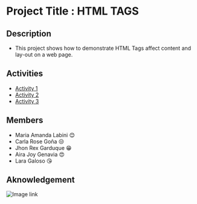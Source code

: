 # Project Title : HTML TAGS 

## Description
- This project shows how to demonstrate HTML Tags affect content and lay-out on a web page.
## Activities
- [Activity 1](https://github.com/JhonRexGarduque/HTML-file/blob/main/activity1.html)
- [Activity 2](jhonrexgarduque.github.io/HTML-file/)
- [Activity 3](https://github.com/JhonRexGarduque/HTML-file/blob/main/activity-3.html)
## Members
- Maria Amanda Labini 😊
- Carla Rose Goña 😒
- Jhon Rex Garduque 😁
- Aira Joy Genavia 😍
- Lara Galoso 😘
## Aknowledgement
![Image link](https://media.tenor.com/PklKfxjCKHEAAAAC/gif.gif)


